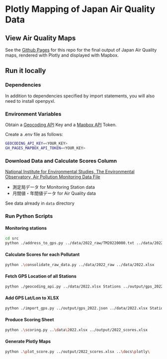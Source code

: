 # Plotly Mapping of Japan Air Quality Data

## View Air Quality Maps

See the [Github Pages](https://matthewp131.github.io/japan_air_quality_maps/) for this repo for the final output of Japan Air Quality
maps, rendered with Plotly and displayed with Mapbox.

## Run it locally

### Dependencies

In addition to dependencies specified by import statements, you will also need to install openpyxl.

### Environment Variables

Obtain a [Geocoding API](https://developers.google.com/maps/documentation/geocoding) Key and a [Mapbox API]() Token.

Create a .env file as follows:

```bash
GEOCODING_API_KEY=<YOUR_KEY>
GH_PAGES_MAPBOX_API_TOKEN=<YOUR_KEY>
```

### Download Data and Calculate Scores Column

[National Institute for Environmental Studies, The Environmental Observatory, Air Pollution Monitoring Data File](https://tenbou.nies.go.jp/download/)

* 測定局データ for Monitoring Station data
* 月間値・年間値データ for Air Quality data

See data already in `data` directory

### Run Python Scripts

#### Monitoring stations

```bash
cd src
python ./address_to_gps.py ../data/2022_raw/TM20220000.txt ../data/2022.xlsx Stations
```

#### Calculate Scores for each Pollutant

```bash
python .\consolidate_raw_data.py ../data/2022_raw ../data/2022.xlsx
```

#### Fetch GPS Location of all Stations

```bash
python ./geocoding_api.py ../data/2022.xlsx Stations ../output/gps_2022.json
```

#### Add GPS Lat/Lon to XLSX

```bash
python ./import_gps.py ../output/gps_2022.json ../data/2022.xlsx Stations
```

#### Produce Scoring Sheet

```bash
python .\scoring.py ..\data\2022.xlsx ../output/2022_scores.xlsx
```

#### Generate Plotly Maps

```bash
python .\plot_score.py ../output/2022_scores.xlsx ..\docs\plotly\
```